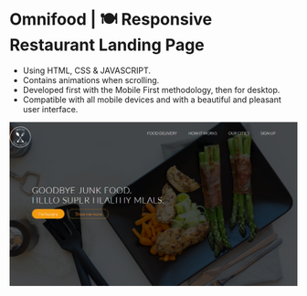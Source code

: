 # Omnifood | 🍽️ Responsive Restaurant Landing Page

- Using HTML, CSS & JAVASCRIPT.
- Contains animations when scrolling.
- Developed first with the Mobile First methodology, then for desktop.
- Compatible with all mobile devices and with a beautiful and pleasant user interface.

![Omnifood](/preview.png)

